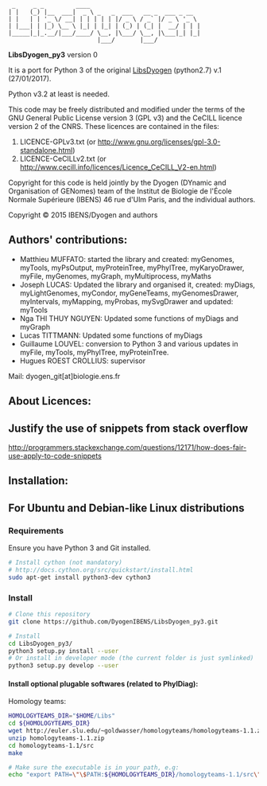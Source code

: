      _     _ _         ____
    | |   (_) |__  ___|  _ \ _   _  ___   __ _  ___ _ __
    | |   | | '_ \/ __| | | | | | |/ _ \ / _` |/ _ \ '_ \
    | |___| | |_) \__ \ |_| | |_| | (_) | (_| |  __/ | | |
    |_____|_|_.__/|___/____/ \__, |\___/ \__, |\___|_| |_|
                             |___/       |___/

**LibsDyogen_py3** version 0

It is a port for Python 3 of the original [LibsDyogen](https://github.com/DyogenIBENS/LibsDyogen) (python2.7) v.1 (27/01/2017).

Python v3.2 at least is needed.

This code may be freely distributed and modified under the terms of the GNU
General Public License version 3 (GPL v3) and the CeCILL licence version 2 of
the CNRS. These licences are contained in the files:

1. LICENCE-GPLv3.txt (or <http://www.gnu.org/licenses/gpl-3.0-standalone.html>)
2. LICENCE-CeCILLv2.txt (or <http://www.cecill.info/licences/Licence_CeCILL_V2-en.html>)

Copyright for this code is held jointly by the Dyogen (DYnamic and Organisation
of GENomes) team of the Institut de Biologie de l'École Normale Supérieure
(IBENS) 46 rue d'Ulm Paris, and the individual authors.

Copyright © 2015 IBENS/Dyogen and authors

Authors' contributions:
-----------------------

* Matthieu MUFFATO: started the library and created: myGenomes, myTools,
  myPsOutput, myProteinTree, myPhylTree, myKaryoDrawer, myFile, myGenomes,
  myGraph, myMultiprocess, myMaths
* Joseph LUCAS: Updated the library and organised it, created: myDiags,
  myLightGenomes, myCondor, myGeneTeams, myGenomesDrawer, myIntervals,
  myMapping, myProbas, mySvgDrawer and updated: myTools
* Nga THI THUY NGUYEN: Updated some functions of myDiags and myGraph
* Lucas TITTMANN: Updated some functions of myDiags
* Guillaume LOUVEL: conversion to Python 3 and various updates in myFile,
    myTools, myPhylTree, myProteinTree.
* Hugues ROEST CROLLIUS: supervisor


Mail: dyogen_git[at]biologie.ens.fr

About Licences:
---------------

## Justify the use of snippets from stack overflow

<http://programmers.stackexchange.com/questions/12171/how-does-fair-use-apply-to-code-snippets>

Installation:
-------------

## For Ubuntu and Debian-like Linux distributions

### Requirements

Ensure you have Python 3 and Git installed.

```bash
# Install cython (not mandatory)
# http://docs.cython.org/src/quickstart/install.html
sudo apt-get install python3-dev cython3
```

### Install

```bash
# Clone this repository
git clone https://github.com/DyogenIBENS/LibsDyogen_py3.git

# Install
cd LibsDyogen_py3/
python3 setup.py install --user
# Or install in developer mode (the current folder is just symlinked)
python3 setup.py develop --user
```

#### Install optional plugable softwares (related to PhylDiag):

Homology teams:

```bash
HOMOLOGYTEAMS_DIR="$HOME/Libs"
cd ${HOMOLOGYTEAMS_DIR}
wget http://euler.slu.edu/~goldwasser/homologyteams/homologyteams-1.1.zip
unzip homologyteams-1.1.zip
cd homologyteams-1.1/src
make

# Make sure the executable is in your path, e.g:
echo "export PATH=\"\$PATH:${HOMOLOGYTEAMS_DIR}/homologyteams-1.1/src\"" >> ~/.bashrc
```


